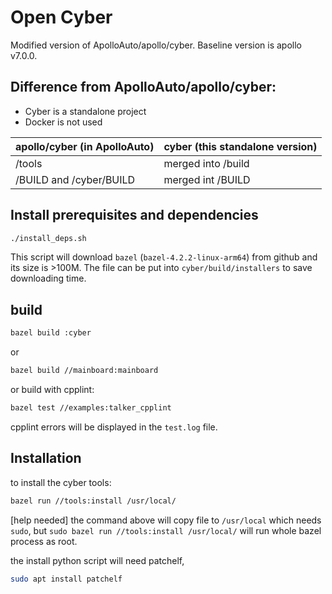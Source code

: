 # Open Cyber

Modified version of ApolloAuto/apollo/cyber. Baseline version is apollo v7.0.0. 

## Difference from ApolloAuto/apollo/cyber:

- Cyber is a standalone project
- Docker is not used

| apollo/cyber (in ApolloAuto)     | cyber (this standalone version) |
| -------------------------------- | ----------- |
| /tools                           | merged into /build       |
| /BUILD and /cyber/BUILD          | merged int /BUILD        |


## Install prerequisites and dependencies
```sh
./install_deps.sh
```
This script will download `bazel` (`bazel-4.2.2-linux-arm64`) from github and its size is >100M.  The file can be put into `cyber/build/installers` to save downloading time.

## build

```sh
bazel build :cyber
```
or
```sh
bazel build //mainboard:mainboard
```
or build with cpplint:
```sh
bazel test //examples:talker_cpplint
```
cpplint errors will be displayed in the `test.log` file.

## Installation

to install the cyber tools:
```sh
bazel run //tools:install /usr/local/
```
[help needed] the command above will copy file to `/usr/local` which needs `sudo`, but `sudo bazel run //tools:install /usr/local/` will run whole bazel process as root.

the install python script will need patchelf,
```sh
sudo apt install patchelf
```